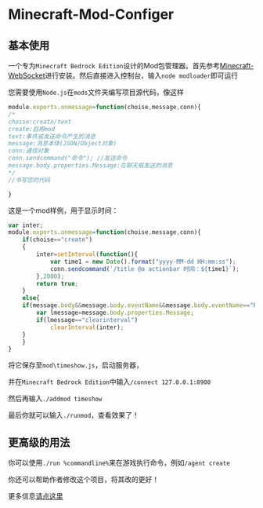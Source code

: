 # Minecraft-Mod-Configer

## 基本使用
一个专为`Minecraft Bedrock Edition`设计的Mod包管理器。首先参考[Minecraft-WebSocket](https://github.com/liumingedwin/mcws)进行安装。然后直接进入控制台，输入`node modloader`即可运行

您需要使用`Node.js`在`mods`文件夹编写项目源代码，像这样
```javascript
module.exports.onmessage=function(choise,message,conn){
/*
choise:create/text
create:启用mod
text:事件或发送命令产生的消息
message:消息本体(JSON/Object对象)
conn:通信对象
conn.sendcommand("命令"); //发送命令
message.body.properties.Message:在聊天框发送的消息
*/
//书写您的代码

}
```

这是一个mod样例，用于显示时间：
```javascript
var inter;
module.exports.onmessage=function(choise,message,conn){
	if(choise=="create")
	{
		inter=setInterval(function(){
			var time1 = new Date().format("yyyy-MM-dd HH:mm:ss");
			conn.sendcommand(`/title @a actionbar 时间：${time1}`);
		},2000);
		return true;
	}
	else{
	if(message.body&&message.body.eventName&&message.body.eventName=="PlayerMessage"){
		var lmessage=message.body.properties.Message;
		if(lmessage=="clearinterval")
			clearInterval(inter);
	}
	}
}
```

将它保存至`mod\timeshow.js`，启动服务器，

并在`Minecraft Bedrock Edition`中输入`/connect 127.0.0.1:8900`

然后再输入`./addmod timeshow`

最后你就可以输入`./runmod`，查看效果了！

## 更高级的用法

你可以使用`./run %commandline%`来在游戏执行命令，例如`/agent create`

你还可以帮助作者修改这个项目，将其改的更好！

更多信息[请点这里](https://minecraft-zh.gamepedia.com/%E6%95%99%E7%A8%8B/WebSocket)
